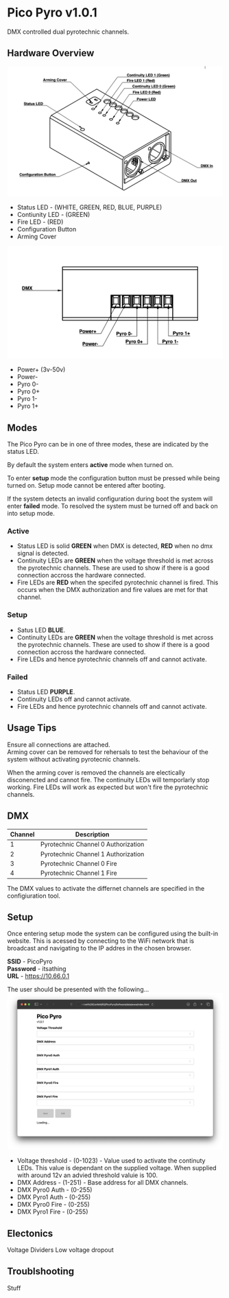 # Pico Pyro v1.0.1
DMX controlled dual pyrotechnic channels.

## Hardware Overview
![Hardware Diagram](hardware.png)
 - Status LED - (WHITE, GREEN, RED, BLUE, PURPLE)
 - Contiunity LED - (GREEN)
 - Fire LED - (RED)
 - Configuration Button
 - Arming Cover

![Conenctions Diagram](connections.png)
 - Power+ (3v-50v)
 - Power-
 - Pyro 0-
 - Pyro 0+
 - Pyro 1-
 - Pyro 1+

## Modes
The Pico Pyro can be in one of three modes, these are indicated by the status LED.

By default the system enters **active** mode when turned on.

To enter **setup** mode the configuration button must be pressed while being turned on. Setup mode cannot be entered after booting.

If the system detects an invalid configuration during boot the system will enter **failed** mode. To resolved the system must be turned off and back on into setup mode.

### Active
 - Status LED is solid **GREEN** when DMX is detected, **RED** when no dmx signal is detected.
 - Continuity LEDs are **GREEN** when the voltage threshold is met across the pyrotechnic channels. These are used to show if there is a good connection accross the hardware connected.
 - Fire LEDs are **RED** when the specifed pyrotechnic channel is fired. This occurs when the DMX authorization and fire values are met for that channel.

### Setup
 - Satus LED **BLUE**.
 - Continuity LEDs are **GREEN** when the voltage threshold is met across the pyrotechnic channels. These are used to show if there is a good connection accross the hardware connected.
 - Fire LEDs and hence pyrotechnic channels off and cannot activate.

### Failed
 - Status LED **PURPLE**.
 - Continuity LEDs off and cannot activate.
 - Fire LEDs and hence pyrotechnic channels off and cannot activate.

## Usage Tips
Ensure all connections are attached.  
Arming cover can be removed for rehersals to test the behaviour of the system without activating pyrotecnic channels.

When the arming cover is removed the channels are electically disconencted and cannot fire. The continuity LEDs will temporlarly stop working. Fire LEDs will work as expected but won't fire the pyrotechnic channels.

## DMX

| Channel | Description                         |
| ------- | ----------------------------------- |
| 1       | Pyrotechnic Channel 0 Authorization |
| 2       | Pyrotechnic Channel 1 Authorization |
| 3       | Pyrotechnic Channel 0 Fire          |
| 4       | Pyrotechnic Channel 1 Fire          |

The DMX values to activate the differnet channels are specified in the configiuration tool.

## Setup
Once entering setup mode the system can be configured using the built-in website. This is acessed by connecting to the WiFi network that is broadcast and navigating to the IP addres in the chosen browser.

**SSID** - PicoPyro  
**Password** - itsathing  
**URL** - https://10.66.0.1

The user should be presented with the following...
![Website](website.png)

 - Voltage threshold - (0-1023) - Value used to activate the continuty LEDs. This value is dependant on the supplied voltage. When supplied with around 12v an advied threshold valuie is 100.
 - DMX Address - (1-251) - Base address for all DMX channels.
 - DMX Pyro0 Auth - (0-255)
 - DMX Pyro1 Auth - (0-255)
 - DMX Pyro0 Fire - (0-255)
 - DMX Pyro1 Fire - (0-255)

## Electonics
Voltage Dividers
Low voltage dropout

## Troublshooting
Stuff


